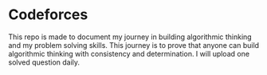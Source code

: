 # Codeforces
This repo is made to document my journey in building algorithmic thinking and my problem solving skills. This journey is to prove that anyone can build algorithmic thinking with consistency and determination. I will upload one solved question daily. 
